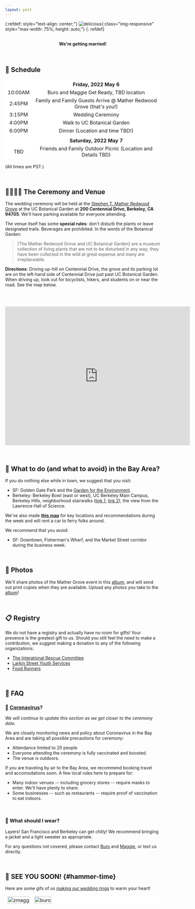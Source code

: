 ```yaml
---
layout: post
---
```


{:refdef: style="text-align: center;"}
![delicious](assets/asparagus.jpg){:class="img-responsive" style="max-width: 75%; height: auto;"}
{: refdef}

<br />
<center><strong>We're getting married!</strong></center>
<br />
<br />

## 📅 Schedule

<table style="border-style: hidden; background-color: white" width="70%">
  <tbody>
    <tr style="background-color: white">
      <td style="border-style: hidden; text-align: center;"> </td>
      <td style="text-align: center; border-style: hidden;"> </td>
    </tr>
    <tr style="background-color: white">
      <td style="border-style: hidden; text-align: center;"> </td>
      <td style="text-align: center; border-style: hidden;"><strong>Friday, 2022 May 6</strong></td>
    </tr>
    <tr style="background-color: white">
      <td style="border-style: hidden; text-align: center;">10:00AM</td>
      <td style="text-align: center; border-style: hidden;">Buro and Maggie Get Ready, TBD location</td>
    </tr>
    <tr style="background-color: white">
      <td style="border-style: hidden; text-align: center;">2:45PM</td>
<td style="text-align: center; border-style: hidden;">Family and Family Guests Arrive @ Mather Redwood Grove (that's you!)</td>
    </tr>
    <tr style="background-color: white">
      <td style="border-style: hidden; text-align: center;">3:15PM</td>
      <td style="text-align: center; border-style: hidden;">Wedding Ceremony</td>
    </tr>
    <tr style="background-color: white">
      <td style="border-style: hidden; text-align: center;">4:00PM</td>
      <td style="text-align: center; border-style: hidden;">Walk to UC Botanical Garden</td>
    </tr>
    <tr style="background-color: white">
      <td style="border-style: hidden; text-align: center;">6:00PM</td>
      <td style="text-align: center; border-style: hidden;">Dinner (Location and time TBD!)</td>
    </tr>
    <tr style="background-color: white">
      <td style="border-style: hidden; text-align: center;"> </td>
      <td style="text-align: center; border-style: hidden;"> </td>
    </tr>
    <tr style="background-color: white">
      <td style="border-style: hidden; text-align: center;"> </td>
      <td style="text-align: center; border-style: hidden;"><strong>Saturday, 2022 May 7</strong></td>
    </tr>
    <tr style="background-color: white">
      <td style="border-style: hidden; text-align: center;">TBD</td>
      <td style="text-align: center; border-style: hidden;">Friends and Family Outdoor Picnic (Location and Details TBD)</td>
    </tr>
  </tbody>
</table>

(All times are PST.)

<br />

## 👰🏻🤵🏾 The Ceremony and Venue

The wedding ceremony will be held at the [Stephen T. Mather Redwood
Grove][ucb_grove] at the UC Botanical Garden at **200 Centennial Drive, Berkeley,
CA 94705**. We'll have parking available for everyone attending.

The venue itself has some **special rules**: don't disturb the plants or leave
designated trails. Beverages are prohibited. In the words of the Botanical
Garden:

> [The Mather Redwood Grove and UC Botanical Garden] are a museum collection of
> living plants that are not to be disturbed in any way; they have been
> collected in the wild at great expense and many are irreplaceable.

**Directions**: Driving up-hill on Centennial Drive, the grove and its parking
lot are on the left-hand side of Centennial Drive just past UC Botanical
Garden. When driving up, look out for bicyclists, hikers, and students on or
near the road. See the map below.

<br /><br />
<div style="text-align:center">
<iframe src="https://www.google.com/maps/embed?pb=!1m14!1m8!1m3!1d12597.526460153518!2d-122.2383345!3d37.8747573!3m2!1i1024!2i768!4f13.1!3m3!1m2!1s0x0%3A0xae90a289227855b8!2sRedwood%20Grove%20Amphitheatre!5e0!3m2!1sen!2sus!4v1644203308115!5m2!1sen!2sus" width="600" height="450" style="border:0;" allowfullscreen="" loading="lazy"></iframe>
</div>
<br /><br />

## 🌉 What to do (and what to avoid) in the Bay Area?

If you do nothing else while in town, we suggest that you visit:

- SF: Golden Gate Park and the [Garden for the Environment][gfe].
- Berkeley: Berkeley Bowl (east or west), UC Berkeley Main Campus, Berkeley
  Hills, neighborhood stairwalks ([link 1][berkeley_paths], [link
  2][berkeley_paths1]), the view from the Lawrence Hall of Science.

We've also made [**this map**][sfbay_map] for key locations and recommendations
during the week and will rent a car to ferry folks around.

We recommend that you avoid:

- SF: Downtown, Fisherman's Wharf, and the Market Street corridor during the
  business week.

[gfe]: https://www.gardenfortheenvironment.org/
[sfbay_map]: https://www.google.com/maps/d/u/1/edit?hl=en&mid=1i1y9zUZi0Qa98VZmPFJftnVRfzKyWrYX&ll=37.77388907581863%2C-122.46138887960802&z=16
[ucb_grove]: https://botanicalgarden.berkeley.edu/rentals-redwood-grove
[berkeley_paths]: https://www.berkeleypaths.org/path-list
[berkeley_paths1]: https://socalstairclimbers.com/tag/berkeley-stair-walking/

<br />

## 📸 Photos

We'll share photos of the Mather Grove event in this [album][album], and will send
out print copies when they are available. Upload any photos you take to the
[album][album]!

[album]: https://photos.app.goo.gl/TmqBUNtuzrUn7Dxd8

<br />

## 📋 Registry

We do not have a registry and actually have no room for gifts! Your presence is
the greatest gift to us. Should you still feel the need to make a contribution,
we suggest making a donation to any of the following organizations:

- [The Interational Rescue Committee](https://www.rescue.org/)
- [Larkin Street Youth Services](https://larkinstreetyouth.org/)
- [Food Runners](http://www.foodrunners.org/)

<br />

## 🤔 FAQ

### 🦠 [Coronavirus][covid-19]?

_We will continue to update this section as we get closer to the ceremony date._

We are closely monitoring news and policy about Coronavirus in the Bay Area and
are taking all possible precautions for ceremony:

- Attendance limited to 20 people
- Everyone attending the ceremony is fully vaccinated and boosted.
- The venue is outdoors.

If you are traveling by air to the Bay Area, we recommend booking travel and
accomodations soon. A few local rules here to prepare for:

- Many indoor venues -- including grocery stores -- require masks to
  enter. We'll have plenty to share.
- Some businesses -- such as restaurants -- require proof of vaccination to eat
  indoors.

[berkeley]: https://www.cityofberkeley.info/covid19/whats-open/
[berkeley-covid]: https://www.berkeleyside.org/2020/03/14/covid-19-berkeley-by-the-numbers-plus-some-key-resources-to-help-you-stay-informed

<br/>

### 🧥 What should I wear?

Layers! San Francisco and Berkeley can get chilly! We recommend bringing a
jacket and a light sweater as appropriate.

For any questions not covered, please contact [Buro](mailto:mookerji@gmail.com)
and [Maggie](mailto:emmbeezee@gmail.com), or text us directly.

[covid-19]: https://www.cdc.gov/coronavirus/2019-ncov/summary.html

<br />

## 💍 SEE YOU SOON! {#hammer-time}

Here are some gifs of us [making our wedding rings][diy] to warm your heart!

<table style="border-style: hidden; background-color: white">
  <tbody>
    <tr class="noBorder" style="background-color: white">
      <td style="border-style: hidden; text-align: center;">
        <img src="assets/zmagg.gif" alt="zmagg" width="100%"/>
      </td>
      <td style="text-align: center; border-style: hidden;">
        <img src="assets/mookerji-flipped.gif" alt="buro" width="100%"/>
      </td>
    </tr>
  </tbody>
</table>

[diy]: https://www.diyweddingrings.com/
